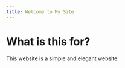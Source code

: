 ```yaml
---
title: Welcome to My Site
---
```


# What is this for?

This website is a simple and elegant website.